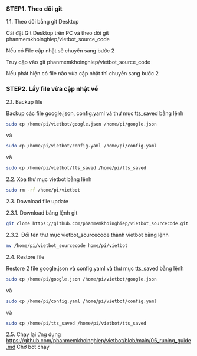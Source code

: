 
### STEP1. Theo dõi git

1.1. Theo dõi bằng git Desktop

Cài đặt Git Desktop trên PC và theo dõi git phanmemkhoinghiep/vietbot_source_code

Nếu có File cập nhật sẽ chuyển sang bước 2

Truy cập vào git phanmemkhoinghiep/vietbot_source_code 

Nếu phát hiện có file nào vừa cập nhật thì chuyển sang bước 2

### STEP2.  Lấy file vừa cập nhật về

2.1. Backup file

Backup các file google.json, config.yaml và thư mục tts_saved bằng lệnh

```sh
sudo cp /home/pi/vietbot/google.json /home/pi/google.json
```
và
```sh
sudo cp /home/pi/vietbot/config.yaml /home/pi/config.yaml
```
và
```sh
sudo cp /home/pi/vietbot/tts_saved /home/pi/tts_saved
```
2.2. Xóa thư mục vietbot bằng lệnh
```sh
sudo rm -rf /home/pi/vietbot
```
2.3. Download file update

2.3.1. Download bằng lệnh git
```sh
git clone https://github.com/phanmemkhoinghiep/vietbot_sourcecode.git
```
2.3.2. Đổi tên thư mục vietbot_sourcecode thành vietbot bằng lệnh
```sh
mv /home/pi/vietbot_sourcecode home/pi/vietbot
```
2.4. Restore file

Restore 2 file google.json và config.yaml và thư mục tts_saved bằng lệnh
```sh
sudo cp /home/pi/google.json /home/pi/vietbot/google.json
```
và
```sh
sudo cp /home/pi/config.yaml /home/pi/vietbot/config.yaml
```
và
```sh
sudo cp /home/pi/tts_saved /home/pi/vietbot/tts_saved
```
2.5. Chạy lại ứng dụng 
https://github.com/phanmemkhoinghiep/vietbot/blob/main/06_runing_guide.md
Chờ bot chạy
